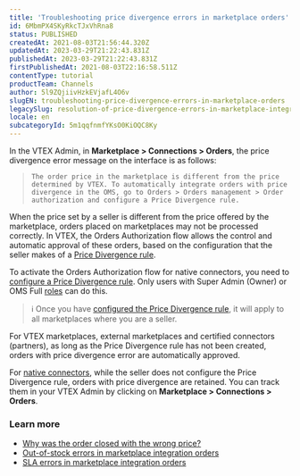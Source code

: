 ```yaml
---
title: 'Troubleshooting price divergence errors in marketplace orders'
id: 6MbmPX4SKyRkcTJxVhRna8
status: PUBLISHED
createdAt: 2021-08-03T21:56:44.320Z
updatedAt: 2023-03-29T21:22:43.831Z
publishedAt: 2023-03-29T21:22:43.831Z
firstPublishedAt: 2021-08-03T22:16:58.511Z
contentType: tutorial
productTeam: Channels
author: 5l9ZQjiivHzkEVjafL4O6v
slugEN: troubleshooting-price-divergence-errors-in-marketplace-orders
legacySlug: resolution-of-price-divergence-errors-in-marketplace-integration-orders
locale: en
subcategoryId: 5m1qqfnmfYKsO0KiOQC8Ky
---
```


In the VTEX Admin, in **Marketplace > Connections > Orders**, the price divergence error message on the interface is as follows:

> `The order price in the marketplace is different from the price determined by VTEX. To automatically integrate orders with price divergence in the OMS, go to Orders > Orders management > Order authorization and configure a Price Divergence rule.`

When the price set by a seller is different from the price offered by the marketplace, orders placed on marketplaces may not be processed correctly. In VTEX, the Orders Authorization flow allows the control and automatic approval of these orders, based on the configuration that the seller makes of a [Price Divergence rule](https://help.vtex.com/en/tutorial/regra-de-divergencia-de-valores--6RlFLhD1rIRRshl83KnCjW).

To activate the Orders Authorization flow for native connectors, you need to [configure a Price Divergence rule](https://help.vtex.com/en/tutorial/configuracao-da-regra-de-divergencia-de-valores--awAKP0sS5J8jgLs2g7pPe). Only users with Super Admin (Owner) or OMS Full [roles](https://help.vtex.com/en/tutorial/perfis-de-acesso--7HKK5Uau2H6wxE1rH5oRbc) can do this.

> ℹ️ Once you have [configured the Price Divergence rule](https://help.vtex.com/en/tutorial/configuracao-da-regra-de-divergencia-de-valores--awAKP0sS5J8jgLs2g7pPe), it will apply to all marketplaces where you are a seller.

For VTEX marketplaces, external marketplaces and certified connectors (partners), as long as the Price Divergence rule has not been created, orders with price divergence error are automatically approved.

For [native connectors](https://help.vtex.com/en/tutorial/estrategias-de-marketplace-na-vtex--tutorials_402#integrating-with-a-native-connector-vtex), while the seller does not configure the Price Divergence rule, orders with price divergence are retained. You can track them in your VTEX Admin by clicking on **Marketplace > Connections > Orders**.

### Learn more

- [Why was the order closed with the wrong price?](https://help.vtex.com/en/faq/por-que-o-pedido-foi-fechado-com-um-preco-errado--frequentlyAskedQuestions_708)
- [Out-of-stock errors in marketplace integration orders](https://help.vtex.com/en/tutorial/erros-de-falta-de-estoque-em-pedidos-de-integracao-com-marketplace--s1i5OCcPFslrMkZJLDnfP)
- [SLA errors in marketplace integration orders](https://help.vtex.com/en/tutorial/erros-de-sla-na-integracao-de-pedidos-de-marketplace--X8lSfxT44OyxkxwvnRk1X)
